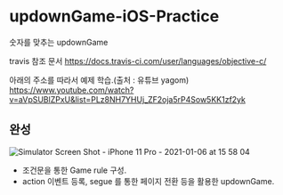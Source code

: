 # updownGame-iOS-Practice
숫자를 맞추는 updownGame

travis 참조 문서
https://docs.travis-ci.com/user/languages/objective-c/

아래의 주소를 따라서 예제 학습.(출처 : 유튜브 yagom)
https://www.youtube.com/watch?v=aVpSUBlZPxU&list=PLz8NH7YHUj_ZF2oja5rP4Sow5KK1zf2yk

## 완성
![Simulator Screen Shot - iPhone 11 Pro - 2021-01-06 at 15 58 04](https://user-images.githubusercontent.com/69136340/103738887-1673a380-5038-11eb-8d51-862100a5e2f6.png)

- 조건문을 통한 Game rule 구성. 
- action 이벤트 등록, segue 를 통한 페이지 전환 등을 활용한 updownGame.
